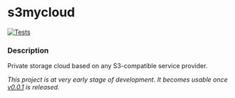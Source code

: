 # s3mycloud

[![Tests](https://github.com/xonixx/s3mycloud/actions/workflows/tests.yml/badge.svg)](https://github.com/xonixx/s3mycloud/actions/workflows/tests.yml)

### Description

Private storage cloud based on any S3-compatible service provider.

*This project is at very early stage of development. It becomes usable once [v0.0.1](https://github.com/xonixx/s3mycloud/issues/2) is released.*
    
